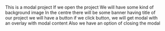 This is a modal project
If we open the project
We will have some kind of background image
In the centre there will be some banner having title of our project
we will have a button
if we click button, we will get modal with an overlay with modal content
Also we have an option of closing the modal
